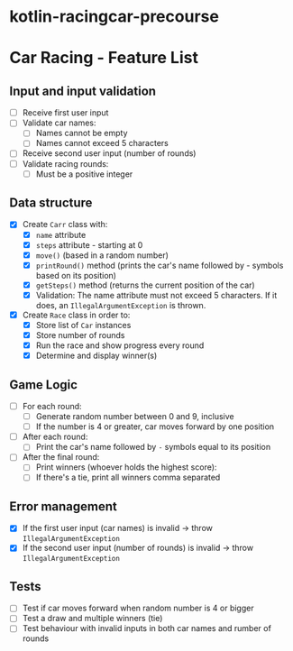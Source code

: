 # kotlin-racingcar-precourse

# Car Racing - Feature List

## Input and input validation
- [ ] Receive first user input
- [ ] Validate car names:
  - [ ] Names cannot be empty
  - [ ] Names cannot exceed 5 characters
- [ ] Receive second user input (number of rounds)
- [ ] Validate racing rounds:
  - [ ] Must be a positive integer

## Data structure
- [x] Create `Carr` class with:
  - [x] `name` attribute
  - [x] `steps` attribute - starting at 0
  - [x] `move()` (based in a random number)
  - [x] `printRound()` method (prints the car's name followed by - symbols based on its position)
  - [x] `getSteps()` method (returns the current position of the car)
  - [x] Validation: The name attribute must not exceed 5 characters. If it does, an `IllegalArgumentException` is thrown.

- [x] Create `Race` class in order to:
  - [x] Store list of `Car` instances
  - [x] Store number of rounds
  - [x] Run the race and show progress every round
  - [x] Determine and display winner(s)

## Game Logic
- [ ] For each round:
  - [ ] Generate random number between 0 and 9, inclusive
  - [ ] If the number is 4 or greater, car moves forward by one position
- [ ] After each round:
  - [ ] Print the car's name followed by `-` symbols equal to its position
- [ ] After the final round:
  - [ ] Print winners (whoever holds the highest score):
  - [ ] If there's a tie, print all winners comma separated

## Error management
- [x] If the first user input (car names) is invalid → throw `IllegalArgumentException`
- [x] If the second user input (number of rounds) is invalid → throw  `IllegalArgumentException`

## Tests
- [ ] Test if car moves forward when random number is 4 or bigger
- [ ] Test a draw and multiple winners (tie)
- [ ] Test behaviour with invalid inputs in both car names and rumber of rounds